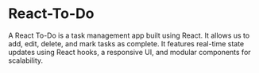 # React-To-Do
A React To-Do is a task management app built using React. It allows us to add, edit, delete, and mark tasks as complete. It features real-time state updates using React hooks, a responsive UI, and modular components for scalability. 
